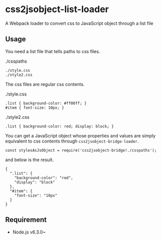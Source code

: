 # css2jsobject-list-loader
A Webpack loader to convert css to JavaScript object through a list file

## Usage

You need a list file that tells paths to css files.

./csspaths

```
./style.css
./style2.css
```

The css files are regular css contents.


./style.css

```
.list { background-color: #ff00ff; }
#item { font-size: 10px; }
```

./style2.css

```
.list { background-color: red; display: block; }
```

You can get a JavaScript object whose properties and values are simply equivalent to css contents through `css2jsobject-bridge-loader`.


```
const stylesAsJsObject = require('css2jsobject-bridge!./csspaths');
```

and below is the result.

```
{
  ".list": {
    "background-color": "red",
    "display": "block"
  },
  "#item": {
    "font-size": "10px"
  }
}
```

## Requirement

* Node.js v6.3.0~
